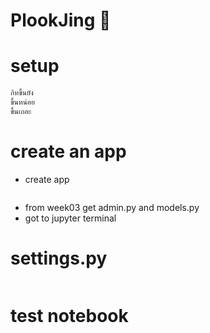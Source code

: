 # PlookJing 🌲
# setup

```sh
กิทขึ้นยัง
ขึ้นหน่อย
ขึ้นเถอะ
```

# create an app
- create app
```

```

- from week03 get admin.py and models.py
- got to jupyter terminal

# settings.py
```

```

# test notebook
```


```
